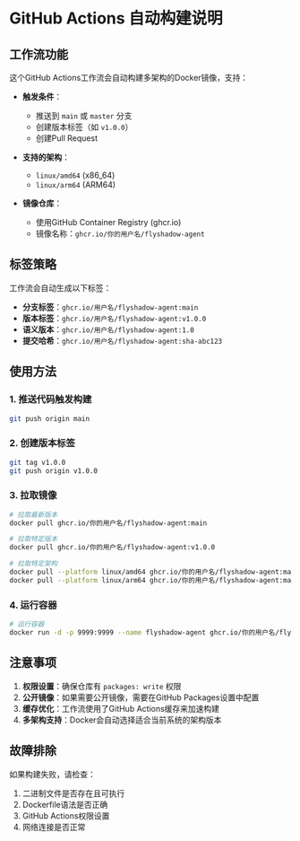 # GitHub Actions 自动构建说明

## 工作流功能

这个GitHub Actions工作流会自动构建多架构的Docker镜像，支持：

- **触发条件**：
  - 推送到 `main` 或 `master` 分支
  - 创建版本标签（如 `v1.0.0`）
  - 创建Pull Request

- **支持的架构**：
  - `linux/amd64` (x86_64)
  - `linux/arm64` (ARM64)

- **镜像仓库**：
  - 使用GitHub Container Registry (ghcr.io)
  - 镜像名称：`ghcr.io/你的用户名/flyshadow-agent`

## 标签策略

工作流会自动生成以下标签：

- **分支标签**：`ghcr.io/用户名/flyshadow-agent:main`
- **版本标签**：`ghcr.io/用户名/flyshadow-agent:v1.0.0`
- **语义版本**：`ghcr.io/用户名/flyshadow-agent:1.0`
- **提交哈希**：`ghcr.io/用户名/flyshadow-agent:sha-abc123`

## 使用方法

### 1. 推送代码触发构建

```bash
git push origin main
```

### 2. 创建版本标签

```bash
git tag v1.0.0
git push origin v1.0.0
```

### 3. 拉取镜像

```bash
# 拉取最新版本
docker pull ghcr.io/你的用户名/flyshadow-agent:main

# 拉取特定版本
docker pull ghcr.io/你的用户名/flyshadow-agent:v1.0.0

# 拉取特定架构
docker pull --platform linux/amd64 ghcr.io/你的用户名/flyshadow-agent:main
docker pull --platform linux/arm64 ghcr.io/你的用户名/flyshadow-agent:main
```

### 4. 运行容器

```bash
# 运行容器
docker run -d -p 9999:9999 --name flyshadow-agent ghcr.io/你的用户名/flyshadow-agent:main
```

## 注意事项

1. **权限设置**：确保仓库有 `packages: write` 权限
2. **公开镜像**：如果需要公开镜像，需要在GitHub Packages设置中配置
3. **缓存优化**：工作流使用了GitHub Actions缓存来加速构建
4. **多架构支持**：Docker会自动选择适合当前系统的架构版本

## 故障排除

如果构建失败，请检查：

1. 二进制文件是否存在且可执行
2. Dockerfile语法是否正确
3. GitHub Actions权限设置
4. 网络连接是否正常 